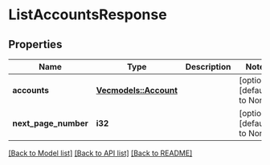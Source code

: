 # ListAccountsResponse

## Properties
Name | Type | Description | Notes
------------ | ------------- | ------------- | -------------
**accounts** | [**Vec<models::Account>**](Account.md) |  | [optional] [default to None]
**next_page_number** | **i32** |  | [optional] [default to None]

[[Back to Model list]](../README.md#documentation-for-models) [[Back to API list]](../README.md#documentation-for-api-endpoints) [[Back to README]](../README.md)


